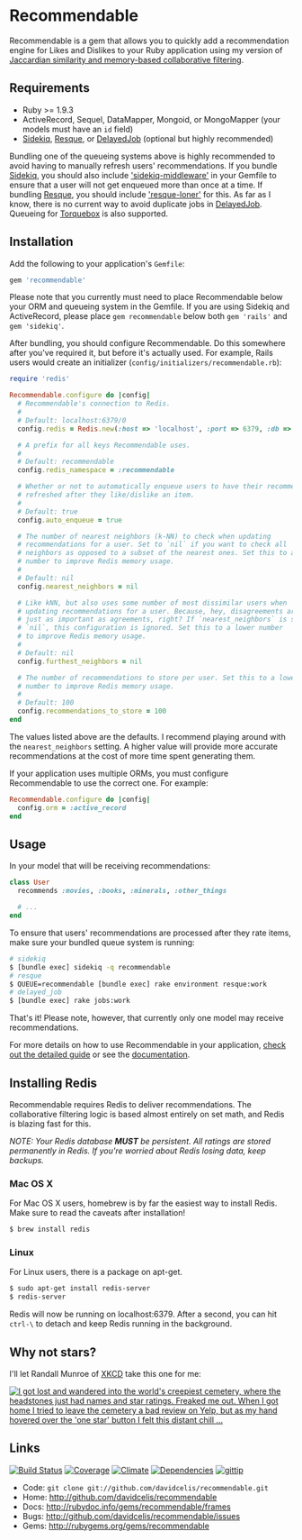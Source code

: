 # Recommendable

Recommendable is a gem that allows you to quickly add a recommendation engine for Likes and Dislikes to your Ruby application using my version of [Jaccardian similarity and memory-based collaborative filtering][collaborative filtering].

## Requirements

* Ruby >= 1.9.3
* ActiveRecord, Sequel, DataMapper, Mongoid, or MongoMapper (your models must have an `id` field)
* [Sidekiq][sidekiq], [Resque][resque], or [DelayedJob][delayed-job] (optional but highly recommended)

Bundling one of the queueing systems above is highly recommended to avoid having to manually refresh users' recommendations. If you bundle [Sidekiq][sidekiq], you should also include ['sidekiq-middleware'][sidekiq-middleware] in your Gemfile to ensure that a user will not get enqueued more than once at a time. If bundling [Resque][resque], you should include ['resque-loner'][resque-loner] for this. As far as I know, there is no current way to avoid duplicate jobs in [DelayedJob][delayed-job]. Queueing for [Torquebox][torquebox] is also supported.

## Installation

Add the following to your application's `Gemfile`:

``` ruby
gem 'recommendable'
```

Please note that you currently must need to place Recommendable below your ORM and queueing system in the Gemfile. If you are using Sidekiq and ActiveRecord, please place `gem recommendable` below both `gem 'rails'` and  `gem 'sidekiq'`.

After bundling, you should configure Recommendable. Do this somewhere after you've required it, but before it's actually used. For example, Rails users would create an initializer (`config/initializers/recommendable.rb`):

```ruby
require 'redis'

Recommendable.configure do |config|
  # Recommendable's connection to Redis.
  #
  # Default: localhost:6379/0
  config.redis = Redis.new(:host => 'localhost', :port => 6379, :db => 0)

  # A prefix for all keys Recommendable uses.
  #
  # Default: recommendable
  config.redis_namespace = :recommendable

  # Whether or not to automatically enqueue users to have their recommendations
  # refreshed after they like/dislike an item.
  #
  # Default: true
  config.auto_enqueue = true

  # The number of nearest neighbors (k-NN) to check when updating
  # recommendations for a user. Set to `nil` if you want to check all
  # neighbors as opposed to a subset of the nearest ones. Set this to a lower
  # number to improve Redis memory usage.
  #
  # Default: nil
  config.nearest_neighbors = nil

  # Like kNN, but also uses some number of most dissimilar users when
  # updating recommendations for a user. Because, hey, disagreements are
  # just as important as agreements, right? If `nearest_neighbors` is set to
  # `nil`, this configuration is ignored. Set this to a lower number
  # to improve Redis memory usage.
  #
  # Default: nil
  config.furthest_neighbors = nil

  # The number of recommendations to store per user. Set this to a lower
  # number to improve Redis memory usage.
  #
  # Default: 100
  config.recommendations_to_store = 100
end
```

The values listed above are the defaults. I recommend playing around with the `nearest_neighbors` setting. A higher value will provide more accurate recommendations at the cost of more time spent generating them.

If your application uses multiple ORMs, you must configure Recommendable to use the correct one. For example:

```ruby
Recommendable.configure do |config|
  config.orm = :active_record
end
```

## Usage

In your model that will be receiving recommendations:

```ruby
class User
  recommends :movies, :books, :minerals, :other_things

  # ...
end
```

To ensure that users' recommendations are processed after they rate items, make sure your bundled queue system is running:

```bash
# sidekiq
$ [bundle exec] sidekiq -q recommendable
# resque
$ QUEUE=recommendable [bundle exec] rake environment resque:work
# delayed_job
$ [bundle exec] rake jobs:work
```

That's it! Please note, however, that currently only one model may receive recommendations.

For more details on how to use Recommendable in your application, [check out the detailed guide][recommendable] or see the [documentation][documentation].

## Installing Redis

Recommendable requires Redis to deliver recommendations. The collaborative filtering logic is based almost entirely on set math, and Redis is blazing fast for this.

_NOTE: Your Redis database **MUST** be persistent. All ratings are stored permanently in Redis. If you're worried about Redis losing data, keep backups._

### Mac OS X

For Mac OS X users, homebrew is by far the easiest way to install Redis. Make sure to read the caveats after installation!

```bash
$ brew install redis
```

### Linux

For Linux users, there is a package on apt-get.

```bash
$ sudo apt-get install redis-server
$ redis-server
```

Redis will now be running on localhost:6379. After a second, you can hit `ctrl-\` to detach and keep Redis running in the background.

## Why not stars?

I'll let Randall Munroe of [XKCD](http://xkcd.com/) take this one for me:

[![I got lost and wandered into the world's creepiest cemetery, where the headstones just had names and star ratings. Freaked me out. When I got home I tried to leave the cemetery a bad review on Yelp, but as my hand hovered over the 'one star' button I felt this distant chill ...](http://imgs.xkcd.com/comics/star_ratings.png)](http://xkcd.com/1098/)

## Links

[![Build Status][travis-badge]][travis] [![Coverage][coveralls-badge]][coveralls] [![Climate][code-climate-badge]][code-climate] [![Dependencies][gemnasium-badge]][gemnasium] [![gittip][gittip-badge]][gittip]

* Code: `git clone git://github.com/davidcelis/recommendable.git`
* Home: <http://github.com/davidcelis/recommendable>
* Docs: <http://rubydoc.info/gems/recommendable/frames>
* Bugs: <http://github.com/davidcelis/recommendable/issues>
* Gems: <http://rubygems.org/gems/recommendable>

[stars]: http://davidcelis.com/blog/2012/02/01/why-i-hate-five-star-ratings/
[sidekiq]: https://github.com/mperham/sidekiq
[sidekiq-middleware]: https://github.com/krasnoukhov/sidekiq-middleware
[delayed-job]: https://github.com/tobi/delayed_job
[resque]: https://github.com/defunkt/resque
[resque-loner]: https://github.com/jayniz/resque-loner
[torquebox]: https://github.com/torquebox/torquebox
[collaborative filtering]: http://davidcelis.com/blog/2012/02/07/collaborative-filtering-with-likes-and-dislikes/
[recommendable]: http://davidcelis.github.com/recommendable/
[documentation]: http://rubydoc.info/gems/recommendable/frames

[travis]: https://travis-ci.org/davidcelis/recommendable
[travis-badge]: http://img.shields.io/travis/davidcelis/recommendable/master.svg
[coveralls]: https://coveralls.io/r/davidcelis/recommendable
[coveralls-badge]: http://img.shields.io/coveralls/davidcelis/recommendable/master.svg
[code-climate]: https://codeclimate.com/github/davidcelis/recommendable
[code-climate-badge]: http://img.shields.io/codeclimate/github/davidcelis/recommendable.svg
[gemnasium]: http://gemnasium.com/davidcelis/recommendable
[gemnasium-badge]: http://img.shields.io/gemnasium/davidcelis/recommendable.svg
[gittip]: https://gittip.com/davidcelis
[gittip-badge]: http://img.shields.io/gittip/davidcelis.svg
